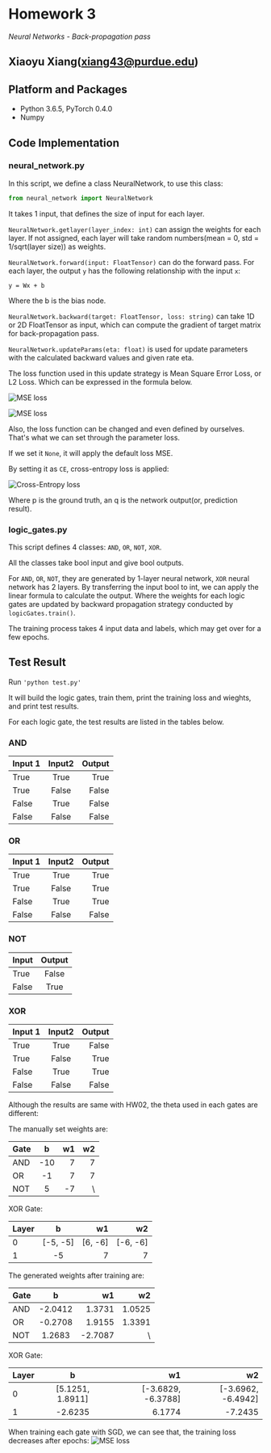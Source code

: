# Homework 3

_Neural Networks - Back-propagation pass_

Xiaoyu Xiang(xiang43@purdue.edu)
--------------------
## Platform and Packages
- Python 3.6.5, PyTorch 0.4.0
- Numpy

## Code Implementation
### neural_network.py
In this script, we define a class NeuralNetwork, to use this class:

```python
from neural_network import NeuralNetwork
```

It takes 1 <list>input, that defines the size of input for each layer. 

```NeuralNetwork.getlayer(layer_index: int)``` can assign the weights for each layer. If not assigned, each layer will take random numbers(mean = 0, std = 1/sqrt(layer size)) as weights.

```NeuralNetwork.forward(input: FloatTensor)``` can do the forward pass. For each layer, the output ```y``` has the following relationship with the input ```x```:


```y = Wx + b```

Where the b is the bias node. 

```NeuralNetwork.backward(target: FloatTensor, loss: string)``` can take 1D or 2D FloatTensor as input, which can compute the gradient of target matrix for back-propagation pass.

```NeuralNetwork.updateParams(eta: float)``` is used for update parameters with the calculated backward values and given rate eta.

The loss function used in this update strategy is Mean Square Error Loss, or L2 Loss. Which can be expressed in the formula below.

![MSE loss](https://cdn-images-1.medium.com/max/1600/1*mlXnpXGdhMefPybSQtRmDA.png "MSE Loss's Formula")

![MSE loss](https://cdn-images-1.medium.com/max/1600/1*EqTaoCB1NmJnsRYEezSACA.png "Plot of MSE Loss(Y) v.s. Predictions(X)")

Also, the loss function can be changed and even defined by ourselves. That's what we can set through the parameter loss.

If we set it ```None```, it will apply the default loss MSE.

By setting it as ```CE```, cross-entropy loss is applied:

![Cross-Entropy loss](https://cdn-images-1.medium.com/max/1600/1*gNuP7PN6sC42vAYWvoAMMA.png "Cross Entropy Loss's Formula")

Where p is the ground truth, an q is the network output(or, prediction result).
### logic_gates.py

This script defines 4 classes: ```AND```, ```OR```, ```NOT```, ```XOR```.

All the classes take bool input and give bool outputs.

For ```AND```, ```OR```, ```NOT```, they are generated by 1-layer neural network, ```XOR``` neural network has 2 layers. By transferring the input bool to int, we can apply the linear formula to calculate the output. Where the weights for each logic gates are updated by backward propagation strategy conducted by ```logicGates.train()```.

The training process takes 4 input data and labels, which may get over for a few epochs.

## Test Result
Run ```'python test.py'```

It will build the logic gates, train them, print the training loss and wieghts, and print test results.

For each logic gate, the test results are listed in the tables below.

### AND

| Input 1        | Input2          | Output  |
| ------------- |:-------------:| -----:|
| True      | True | True |
| True      | False      |   False |
| False | True    |    False |
| False | False | False|

### OR

| Input 1        | Input2          | Output  |
| ------------- |:-------------:| -----:|
| True      | True | True |
| True      | False      |   True |
| False | True    |    True |
| False | False | False|

### NOT

| Input | Output |
| ------------- |:-------------:|
| True | False|
| False | True|

### XOR

| Input 1        | Input2          | Output  |
| ------------- |:-------------:| -----:|
| True      | True | False |
| True      | False      |   True |
| False | True    |    True |
| False | False | False|

Although the results are same with HW02, the theta used in each gates are different:

The manually set weights are:

| Gate | b | w1 | w2 |
| ------------- |:-------------:| -----:|-----:|
| AND | -10 | 7 | 7 |
| OR | -1 | 7 | 7 |
| NOT | 5 | -7 | \ |

XOR Gate:

| Layer | b | w1 | w2 |
| ------------- |:-------------:| -----:|-----:|
| 0 | [-5, -5] | [6, -6] | [-6, -6] |
| 1 | -5 | 7 | 7 |

The generated weights after training are:

| Gate | b | w1 | w2 |
| ------------- |:-------------:| -----:|-----:|
| AND | -2.0412 | 1.3731 | 1.0525 |
| OR | -0.2708 | 1.9155 | 1.3391 |
| NOT | 1.2683 | -2.7087 | \ |

XOR Gate:

| Layer | b | w1 | w2 |
| ------------- |:-------------:| -----:|-----:|
| 0 | [5.1251, 1.8911] | [-3.6829, -6.3788] | [-3.6962, -6.4942] |
| 1 | -2.6235 | 6.1774 | -7.2435 |

When training each gate with SGD, we can see that, the training loss decreases after epochs:
![MSE loss](https://github.com/Mukosame/BME595A_DeepLearning/blob/master/wk3/loss.jpg "Training Loss")
